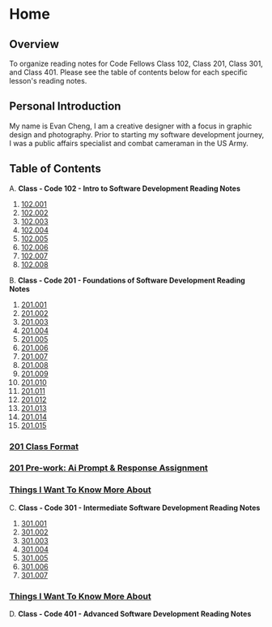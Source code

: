 # **Home**

## Overview

To organize reading notes for Code Fellows Class 102, Class 201, Class 301, and Class 401. Please see the table of contents below for each specific lesson's reading notes.

## Personal Introduction

My name is Evan Cheng, I am a creative designer with a focus in graphic design and photography. Prior to starting my software development journey, I was a public affairs specialist and combat cameraman in the US Army.

## Table of Contents

A.  **Class - Code 102 - Intro to Software Development Reading Notes**

1. [102.001](./code-102/code-102-class-001.md)
2. [102.002](./code-102/code-102-class-002.md)
3. [102.003](./code-102/code-102-class-003.md)
4. [102.004](./code-102/code-102-class-004.md)
5. [102.005](./code-102/code-102-class-005.md)
6. [102.006](./code-102/code-102-class-006.md)
7. [102.007](./code-102/code-102-class-007.md)
8. [102.008](./code-102/code-102-class-008.md)

B. **Class - Code 201 - Foundations of Software Development Reading Notes**

1. [201.001](./code-201/code-201-class-001.md)
2. [201.002](./code-201/code-201-class-002.md)
3. [201.003](./code-201/code-201-class-003.md)
4. [201.004](./code-201/code-201-class-004.md)
5. [201.005](./code-201/code-201-class-005.md)
6. [201.006](./code-201/code-201-class-006.md)
7. [201.007](./code-201/code-201-class-007.md)
8. [201.008](./code-201/code-201-class-008.md)  
1. [201.009](./code-201/code-201-class-009.md)
2. [201.010](./code-201/code-201-class-0010.md)
3. [201.011](./code-201/code-201-class-0011.md)
4. [201.012](./code-201/code-201-class-0012.md)
5. [201.013](./code-201/code-201-class-0013.md)
6. [201.014](./code-201/code-201-class-0014.md)
7. [201.015](./code-201/code-201-class-0015.md)  

### [201 Class Format](./code-201/code-201-class-format.md)  

### [201 Pre-work: Ai Prompt & Response Assignment](./code-201/prompt-engineering.md)  

### [Things I Want To Know More About](./code-201/things-i-want-to-know-more-about.md)  

C. **Class - Code 301 - Intermediate Software Development Reading Notes**  

1. [301.001](./code-301/code-301-class-001.md)
2. [301.002](./code-301/code-301-class-002.md)
3. [301.003](./code-301/code-301-class-003.md)
4. [301.004](./code-301/code-301-class-004.md)
5. [301.005](./code-301/code-301-class-005.md)
6. [301.006](./code-301/code-301-class-006.md)
7. [301.007](./code-301/code-301-class-007.md)

### [Things I Want To Know More About](./code-301/things-i-want-to-know-more-about.md)

D. **Class - Code 401 - Advanced Software Development Reading Notes**
